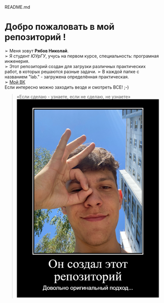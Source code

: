 README.md
# Добро пожаловать в мой репозиторий !
  ➢ Меня зовут __Рябов Николай__.  
  ➢ Я студент _ЮУрГУ_, учусь на первом курсе, специальность: програмная инженерия.  
  ➢ Этот репозиторий создан для загрузки различных практических работ, в которых решаются разные задачи.
  ➢ В каждой папке с названием "lab." - загружена определённая практическая.  
  ➢ [Мой ВК](https://vk.com/kolyamba838)  
Если интересно можно заходить везде и смотреть ВСЕ! ;-)
>«Если сделаю - узнаете, если не сделаю, не узнаете»
![картинка](meme.png)

